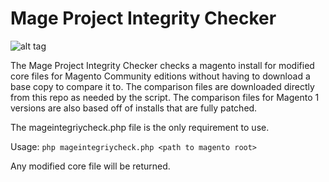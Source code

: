 # Mage Project Integrity Checker
![alt tag](http://magemojo.com/files/editcore.png)

The Mage Project Integrity Checker checks a magento install for modified core files for Magento Community editions without having to download a base copy to compare it to. The comparison files are downloaded directly from this repo as needed by the script. The comparison files for Magento 1 versions are also based off of installs that are fully patched. 

The mageintegriycheck.php file is the only requirement to use.

Usage: `php mageintegriycheck.php <path to magento root>`

Any modified core file will be returned.
